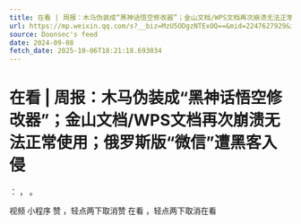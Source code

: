 ```yaml
---
title: 在看 | 周报：木马伪装成“黑神话悟空修改器”；金山文档/WPS文档再次崩溃无法正常使用；俄罗斯版“微信”遭黑客入侵
url: https://mp.weixin.qq.com/s?__biz=MzU5ODgzNTExOQ==&mid=2247627929&idx=1&sn=3644fc6a87373921c147df8b93311a48
source: Doonsec's feed
date: 2024-09-08
fetch_date: 2025-10-06T18:21:18.693034
---
```


# 在看 | 周报：木马伪装成“黑神话悟空修改器”；金山文档/WPS文档再次崩溃无法正常使用；俄罗斯版“微信”遭黑客入侵

：
，
。

视频
小程序
赞
，轻点两下取消赞
在看
，轻点两下取消在看